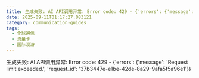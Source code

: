 ```yaml
---
title: 生成失败: AI API调用异常: Error code: 429 - {'errors': {'message': 'Request limit exceeded.', 'request_id': 'efcd0937-041b-405d-8bca-b6855d929ca6'}}
date: 2025-09-11T01:17:27.083121
category: communication-guides
tags:
  - 全球通信
  - 流量卡
  - 国际漫游
---
```


生成失败: AI API调用异常: Error code: 429 - {'errors': {'message': 'Request limit exceeded.', 'request_id': '37b3447e-e1be-42de-8a29-9afa5f5a96e1'}}